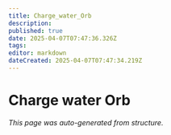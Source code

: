 ```yaml
---
title: Charge_water_Orb
description: 
published: true
date: 2025-04-07T07:47:36.326Z
tags: 
editor: markdown
dateCreated: 2025-04-07T07:47:34.219Z
---
```


# Charge water Orb

*This page was auto-generated from structure.*
